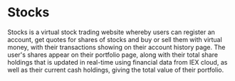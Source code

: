# Stocks
Stocks is a virtual stock trading website whereby users can register an account, get quotes for shares of stocks and buy or sell them with virtual money, with their transactions showing on their account history page. The user's shares appear on their portfolio page, along with their total share holdings that is updated in real-time using financial data from IEX cloud, as well as their current cash holdings, giving the total value of their portfolio.

